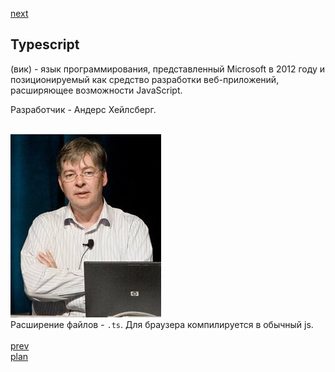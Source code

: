 <a href="04.md">next</a>

<h2>Typescript</h2>

<div>
(вик) - язык программирования, представленный Microsoft в 2012 году и
позиционируемый как средство разработки веб-приложений, расширяющее возможности JavaScript.

<br/>
  
Разработчик - Андерс Хейлсберг.

<br/>
<img src="./media/03-1.jpg">
</div>

<div>
Расширение файлов - <code>.ts</code>. Для браузера компилируется в обычный js.
</div>

<br/>
<a href="02.md">prev</a>
<br/>
<a href="00.md">plan</a>
